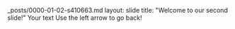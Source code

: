 _posts/0000-01-02-s410663.md
layout: slide
title: "Welcome to our second slide!"
Your text
Use the left arrow to go back!
